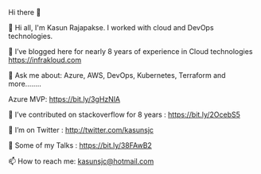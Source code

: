 Hi there 👋

🔭 Hi all, I'm Kasun Rajapakse. I worked with cloud and DevOps technologies.

🌱 I’ve blogged here for nearly 8 years of experience in Cloud technologies https://infrakloud.com

💬 Ask me about: Azure, AWS, DevOps, Kubernetes, Terraform and more........

Azure MVP: https://bit.ly/3gHzNlA

👯 I’ve contributed on stackoverflow for 8 years : https://bit.ly/2OcebS5

🤔 I’m on Twitter : http://twitter.com/kasunsjc

💬 Some of my Talks : https://bit.ly/38FAwB2

📫 How to reach me: kasunsjc@hotmail.com 

